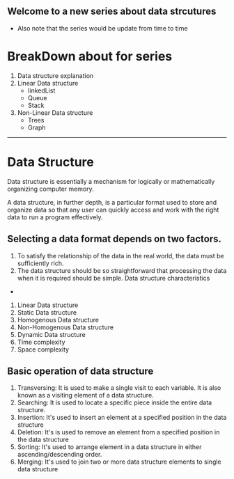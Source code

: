 Welcome to a new series about data strcutures
-

* Also note that the series would be update from time to time

# BreakDown about for series
1. Data structure explanation
2. Linear Data structure
    * linkedList
    * Queue
    * Stack
3. Non-Linear Data structure
    * Trees
    * Graph
    
----------------------------

# Data Structure

Data structure is essentially a mechanism for logically or mathematically organizing computer memory.

A data structure, in further depth, is a particular format used to store and organize data so that any user can quickly access and work with the right data to run a program effectively.

Selecting a data format depends on two factors.
- 
1. To satisfy the relationship of the data in the real world, the data must be sufficiently rich.
2. The data structure should be so straightforward that processing the data when it is required should be simple.
Data structure characteristics
- 
1. Linear Data structure
2. Static Data structure
3. Homogenous Data structure
4. Non-Homogenous Data structure
5. Dynamic Data structure
6. Time complexity
7. Space complexity

Basic operation of data structure
- 
1. Transversing: It is used to make a single visit to each variable. It is also known as a visiting element of a data structure.
2. Searching: It is used to locate a specific piece inside the entire data structure.
3. Insertion: It's used to insert an element at a specified position in the data structure
4. Deletion: It's is used to remove an element from a specified position in the data structure
5. Sorting: It's used to arrange element in a data structure in either ascending/descending order. 
6. Merging: It's used to join two or more data structure elements to single data structure
